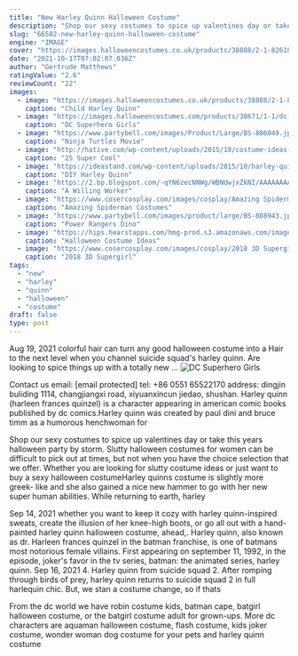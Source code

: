 ```yaml
---
title: "New Harley Quinn Halloween Costume"
description: "Shop our sexy costumes to spice up valentines day or take this years halloween party by storm. Slutty halloween costumes for women can be difficult to pick out at times, but not when you have the choice selection that we offer. Whether you are looking for slutty costume ideas or just want to buy a sexy halloween costume"
slug: "66582-new-harley-quinn-halloween-costume"
engine: "IMAGE"
cover: "https://images.halloweencostumes.co.uk/products/38888/2-1-82618/child-harley-quinn-jumpsuit-costume.jpg"
date: "2021-10-17T07:02:07.036Z"
author: "Gertrude Matthews"
ratingValue: "2.6"
reviewCount: "22"
images:
  - image: "https://images.halloweencostumes.co.uk/products/38888/2-1-82618/child-harley-quinn-jumpsuit-costume.jpg"
    caption: "Child Harley Quinn"
  - image: "https://images.halloweencostumes.com/products/38671/1-1/dc-superhero-girls-deluxe-wonder-woman-costume.jpg"
    caption: "DC Superhero Girls"
  - image: "https://www.partybell.com/images/Product/Large/BS-806049.jpg"
    caption: "Ninja Turtles Movie"
  - image: "http://hative.com/wp-content/uploads/2015/10/costume-ideas-tutorials/21-diy-costume-ideas-tutorials-for-halloween.jpg"
    caption: "25 Super Cool"
  - image: "https://ideastand.com/wp-content/uploads/2015/10/harley-quinn-costumes/10-harley-quinn-costumes-and-crafts.jpg"
    caption: "DIY Harley Quinn"
  - image: "https://2.bp.blogspot.com/-qYN6zecNNWg/WBNUwjxZkNI/AAAAAAAAC4c/Gqn-GDoW_8gjlTsKfsjybLylYTW2sEl9QCEw/s1600/hall%2Bharley%2B11%2Bdoll%2Bcopy.jpg"
    caption: "A Willing Worker"
  - image: "https://www.cosercosplay.com/images/cosplay/Amazing Spiderman Costumes Halloween 16081209 (6)_03.jpg"
    caption: "Amazing Spiderman Costumes"
  - image: "https://www.partybell.com/images/product/large/BS-808943.jpg"
    caption: "Power Rangers Dino"
  - image: "https://hips.hearstapps.com/hmg-prod.s3.amazonaws.com/images/gilmore-cw-1507752657.jpg?crop=1xw:1xh;center,top&resize=768:*"
    caption: "Halloween Costume Ideas"
  - image: "https://www.cosercosplay.com/images/cosplay/2018 3D Supergirl Cosplay Costume With Cape 18060602 1_02.jpg"
    caption: "2018 3D Supergirl"
tags:
  - "new"
  - "harley"
  - "quinn"
  - "halloween"
  - "costume"
draft: false
type: post
---
```


Aug 19, 2021 colorful hair can turn any good halloween costume into a  Hair to the next level when you channel suicide squad's harley quinn. Are looking to spice things up with a totally new ...
![DC Superhero Girls](https://images.halloweencostumes.com/products/38671/1-1/dc-superhero-girls-deluxe-wonder-woman-costume.jpg "DC Superhero Girls")

Contact us email: [email protected] tel: +86 0551 65522170 address: dingjin buliding 1114, changjiangxi road, xiyuanxincun jiedao, shushan. Harley quinn (harleen frances quinzel) is a character appearing in american comic books published by dc comics.Harley quinn was created by paul dini and bruce timm as a humorous henchwoman for
<!--inArticleAds-->

<!--galleryOne-->

Shop our sexy costumes to spice up valentines day or take this years halloween party by storm. Slutty halloween costumes for women can be difficult to pick out at times, but not when you have the choice selection that we offer. Whether you are looking for slutty costume ideas or just want to buy a sexy halloween costumeHarley quinns costume is slightly more greek- like and she also gained a nice new hammer to go with her new super human abilities. While returning to earth, harley
<!--inArticleAds-->

<!--galleryTwo-->

Sep 14, 2021 whether you want to keep it cozy with harley quinn-inspired sweats, create the illusion of her knee-high boots, or go all out with a hand-painted harley quinn halloween costume, ahead,. Harley quinn, also known as dr. Harleen frances quinzel in the batman franchise, is one of batmans most notorious female villains. First appearing on september 11, 1992, in the episode, joker's favor in the tv series, batman: the animated series, harley quinn. Sep 16, 2021 4. Harley quinn from suicide squad 2. After romping through birds of prey, harley quinn returns to suicide squad 2 in full harlequin chic. But, we stan a costume change, so if thats
<!--galleryThree-->

From the dc world we have robin costume kids, batman cape, batgirl halloween costume, or the batgirl costume adult for grown-ups. More dc characters are aquaman halloween costume, flash costume, kids joker costume, wonder woman dog costume for your pets and harley quinn costume